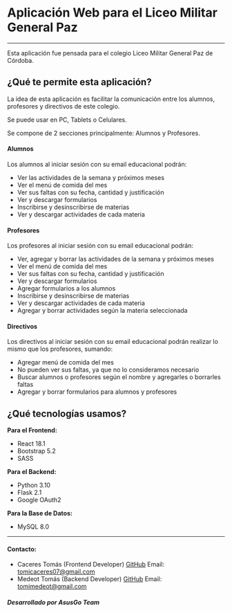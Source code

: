 # Aplicación Web para el Liceo Militar General Paz
---
Esta aplicación fue pensada para el colegio Liceo Militar General Paz de Córdoba.
## ¿Qué te permite esta aplicación?
La idea de esta aplicación es facilitar la comunicación entre los alumnos, profesores y directivos de este colegio.

Se puede usar en PC, Tablets o Celulares.

Se compone de 2 secciones principalmente: Alumnos y Profesores. 
#### Alumnos
Los alumnos al iniciar sesión con su email educacional podrán:
- Ver las actividades de la semana y próximos meses
- Ver el menú de comida del mes
- Ver sus faltas con su fecha, cantidad y justificación
- Ver y descargar formularios
- Inscribirse y desinscribirse de materias
- Ver y descargar actividades de cada materia
#### Profesores
Los profesores al iniciar sesión con su email educacional podrán:
- Ver, agregar y borrar las actividades de la semana y próximos meses
- Ver el menú de comida del mes
- Ver sus faltas con su fecha, cantidad y justificación
- Ver y descargar formularios
- Agregar formularios a los alumnos
- Inscribirse y desinscribirse de materias
- Ver y descargar actividades de cada materia
- Agregar y borrar actividades según la materia seleccionada
#### Directivos
Los directivos al iniciar sesión con su email educacional podrán realizar lo mismo que los profesores, sumando:
- Agregar menú de comida del mes
- No pueden ver sus faltas, ya que no lo consideramos necesario
- Buscar alumnos o profesores según el nombre y agregarles o borrarles faltas
- Agregar y borrar formularios para alumnos y profesores
## ¿Qué tecnologías usamos?
**Para el Frontend:**
- React 18.1
- Bootstrap 5.2
- SASS

**Para el Backend:**
- Python 3.10
- Flask 2.1
- Google OAuth2

**Para la Base de Datos:**
- MySQL 8.0

---
#### Contacto:
- Caceres Tomás (Frontend Developer)
[GitHub](https://github.com/Tomicaceres07)
Email: tomicaceres07@gmail.com
- Medeot Tomás (Backend Developer)
[GitHub](https://github.com/TomasMedeot)
Email: tomimedeot@gmail.com
##### Desarrollado por AsusGo Team